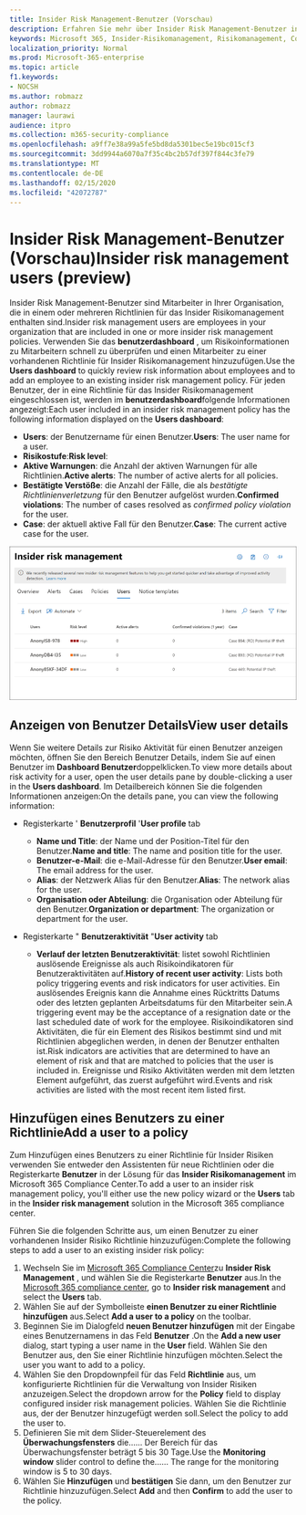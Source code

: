 ```yaml
---
title: Insider Risk Management-Benutzer (Vorschau)
description: Erfahren Sie mehr über Insider Risk Management-Benutzer in Microsoft 365
keywords: Microsoft 365, Insider-Risikomanagement, Risikomanagement, Compliance
localization_priority: Normal
ms.prod: Microsoft-365-enterprise
ms.topic: article
f1.keywords:
- NOCSH
ms.author: robmazz
author: robmazz
manager: laurawi
audience: itpro
ms.collection: m365-security-compliance
ms.openlocfilehash: a9ff7e38a99a5fe5bd8da5301bec5e19bc015cf3
ms.sourcegitcommit: 3dd9944a6070a7f35c4bc2b57df397f844c3fe79
ms.translationtype: MT
ms.contentlocale: de-DE
ms.lasthandoff: 02/15/2020
ms.locfileid: "42072787"
---
```

# <a name="insider-risk-management-users-preview"></a><span data-ttu-id="edc59-104">Insider Risk Management-Benutzer (Vorschau)</span><span class="sxs-lookup"><span data-stu-id="edc59-104">Insider risk management users (preview)</span></span>

<span data-ttu-id="edc59-105">Insider Risk Management-Benutzer sind Mitarbeiter in Ihrer Organisation, die in einem oder mehreren Richtlinien für das Insider Risikomanagement enthalten sind.</span><span class="sxs-lookup"><span data-stu-id="edc59-105">Insider risk management users are employees in your organization that are included in one or more insider risk management policies.</span></span> <span data-ttu-id="edc59-106">Verwenden Sie das **benutzerdashboard** , um Risikoinformationen zu Mitarbeitern schnell zu überprüfen und einen Mitarbeiter zu einer vorhandenen Richtlinie für Insider Risikomanagement hinzuzufügen.</span><span class="sxs-lookup"><span data-stu-id="edc59-106">Use the **Users dashboard** to quickly review risk information about employees and to add an employee to an existing insider risk management policy.</span></span> <span data-ttu-id="edc59-107">Für jeden Benutzer, der in eine Richtlinie für das Insider Risikomanagement eingeschlossen ist, werden im **benutzerdashboard**folgende Informationen angezeigt:</span><span class="sxs-lookup"><span data-stu-id="edc59-107">Each user included in an insider risk management policy has the following information displayed on the **Users dashboard**:</span></span>

- <span data-ttu-id="edc59-108">**Users**: der Benutzername für einen Benutzer.</span><span class="sxs-lookup"><span data-stu-id="edc59-108">**Users**: The user name for a user.</span></span>
- <span data-ttu-id="edc59-109">**Risikostufe**:</span><span class="sxs-lookup"><span data-stu-id="edc59-109">**Risk level**:</span></span> 
- <span data-ttu-id="edc59-110">**Aktive Warnungen**: die Anzahl der aktiven Warnungen für alle Richtlinien.</span><span class="sxs-lookup"><span data-stu-id="edc59-110">**Active alerts**: The number of active alerts for all policies.</span></span>
- <span data-ttu-id="edc59-111">**Bestätigte Verstöße**: die Anzahl der Fälle, die als *bestätigte Richtlinienverletzung* für den Benutzer aufgelöst wurden.</span><span class="sxs-lookup"><span data-stu-id="edc59-111">**Confirmed violations**: The number of cases resolved as *confirmed policy violation* for the user.</span></span>
- <span data-ttu-id="edc59-112">**Case**: der aktuell aktive Fall für den Benutzer.</span><span class="sxs-lookup"><span data-stu-id="edc59-112">**Case**: The current active case for the user.</span></span>

![Benutzerdashboard für das Insider Risikomanagement](../media/insider-risk-users-dashboard.png)

## <a name="view-user-details"></a><span data-ttu-id="edc59-114">Anzeigen von Benutzer Details</span><span class="sxs-lookup"><span data-stu-id="edc59-114">View user details</span></span>

<span data-ttu-id="edc59-115">Wenn Sie weitere Details zur Risiko Aktivität für einen Benutzer anzeigen möchten, öffnen Sie den Bereich Benutzer Details, indem Sie auf einen Benutzer im **Dashboard Benutzer**doppelklicken.</span><span class="sxs-lookup"><span data-stu-id="edc59-115">To view more details about risk activity for a user, open the user details pane by double-clicking a user in the **Users dashboard**.</span></span> <span data-ttu-id="edc59-116">Im Detailbereich können Sie die folgenden Informationen anzeigen:</span><span class="sxs-lookup"><span data-stu-id="edc59-116">On the details pane, you can view the following information:</span></span>

- <span data-ttu-id="edc59-117">Registerkarte ' **Benutzerprofil** '</span><span class="sxs-lookup"><span data-stu-id="edc59-117">**User profile** tab</span></span>
    - <span data-ttu-id="edc59-118">**Name und Title**: der Name und der Position-Titel für den Benutzer.</span><span class="sxs-lookup"><span data-stu-id="edc59-118">**Name and title**: The name and position title for the user.</span></span>
    - <span data-ttu-id="edc59-119">**Benutzer-e-Mail**: die e-Mail-Adresse für den Benutzer.</span><span class="sxs-lookup"><span data-stu-id="edc59-119">**User email**: The email address for the user.</span></span>
    - <span data-ttu-id="edc59-120">**Alias**: der Netzwerk Alias für den Benutzer.</span><span class="sxs-lookup"><span data-stu-id="edc59-120">**Alias**: The network alias for the user.</span></span>
    - <span data-ttu-id="edc59-121">**Organisation oder Abteilung**: die Organisation oder Abteilung für den Benutzer.</span><span class="sxs-lookup"><span data-stu-id="edc59-121">**Organization or department**: The organization or department for the user.</span></span>

- <span data-ttu-id="edc59-122">Registerkarte " **Benutzeraktivität** "</span><span class="sxs-lookup"><span data-stu-id="edc59-122">**User activity** tab</span></span>
    - <span data-ttu-id="edc59-123">**Verlauf der letzten Benutzeraktivität**: listet sowohl Richtlinien auslösende Ereignisse als auch Risikoindikatoren für Benutzeraktivitäten auf.</span><span class="sxs-lookup"><span data-stu-id="edc59-123">**History of recent user activity**: Lists both policy triggering events and risk indicators for user activities.</span></span> <span data-ttu-id="edc59-124">Ein auslösendes Ereignis kann die Annahme eines Rücktritts Datums oder des letzten geplanten Arbeitsdatums für den Mitarbeiter sein.</span><span class="sxs-lookup"><span data-stu-id="edc59-124">A triggering event may be the acceptance of a resignation date or the last scheduled date of work for the employee.</span></span> <span data-ttu-id="edc59-125">Risikoindikatoren sind Aktivitäten, die für ein Element des Risikos bestimmt sind und mit Richtlinien abgeglichen werden, in denen der Benutzer enthalten ist.</span><span class="sxs-lookup"><span data-stu-id="edc59-125">Risk indicators are activities that are determined to have an element of risk and that are matched to policies that the user is included in.</span></span> <span data-ttu-id="edc59-126">Ereignisse und Risiko Aktivitäten werden mit dem letzten Element aufgeführt, das zuerst aufgeführt wird.</span><span class="sxs-lookup"><span data-stu-id="edc59-126">Events and risk activities are listed with the most recent item listed first.</span></span>

## <a name="add-a-user-to-a-policy"></a><span data-ttu-id="edc59-127">Hinzufügen eines Benutzers zu einer Richtlinie</span><span class="sxs-lookup"><span data-stu-id="edc59-127">Add a user to a policy</span></span>

<span data-ttu-id="edc59-128">Zum Hinzufügen eines Benutzers zu einer Richtlinie für Insider Risiken verwenden Sie entweder den Assistenten für neue Richtlinien oder die Registerkarte **Benutzer** in der Lösung für das **Insider Risikomanagement** im Microsoft 365 Compliance Center.</span><span class="sxs-lookup"><span data-stu-id="edc59-128">To add a user to an insider risk management policy, you'll either use the new policy wizard or the **Users** tab in the **Insider risk management** solution in the Microsoft 365 compliance center.</span></span>

<span data-ttu-id="edc59-129">Führen Sie die folgenden Schritte aus, um einen Benutzer zu einer vorhandenen Insider Risiko Richtlinie hinzuzufügen:</span><span class="sxs-lookup"><span data-stu-id="edc59-129">Complete the following steps to add a user to an existing insider risk policy:</span></span>

1. <span data-ttu-id="edc59-130">Wechseln Sie im [Microsoft 365 Compliance Center](https://compliance.microsoft.com)zu **Insider Risk Management** , und wählen Sie die Registerkarte **Benutzer** aus.</span><span class="sxs-lookup"><span data-stu-id="edc59-130">In the [Microsoft 365 compliance center](https://compliance.microsoft.com), go to **Insider risk management** and select the **Users** tab.</span></span>
2. <span data-ttu-id="edc59-131">Wählen Sie auf der Symbolleiste **einen Benutzer zu einer Richtlinie hinzufügen** aus.</span><span class="sxs-lookup"><span data-stu-id="edc59-131">Select **Add a user to a policy** on the toolbar.</span></span>
3. <span data-ttu-id="edc59-132">Beginnen Sie im Dialogfeld **neuen Benutzer hinzufügen** mit der Eingabe eines Benutzernamens in das Feld **Benutzer** .</span><span class="sxs-lookup"><span data-stu-id="edc59-132">On the **Add a new user** dialog, start typing a user name in the **User** field.</span></span> <span data-ttu-id="edc59-133">Wählen Sie den Benutzer aus, den Sie einer Richtlinie hinzufügen möchten.</span><span class="sxs-lookup"><span data-stu-id="edc59-133">Select the user you want to add to a policy.</span></span>
4. <span data-ttu-id="edc59-134">Wählen Sie den Dropdownpfeil für das Feld **Richtlinie** aus, um konfigurierte Richtlinien für die Verwaltung von Insider Risiken anzuzeigen.</span><span class="sxs-lookup"><span data-stu-id="edc59-134">Select the dropdown arrow for the **Policy** field to display configured insider risk management policies.</span></span> <span data-ttu-id="edc59-135">Wählen Sie die Richtlinie aus, der der Benutzer hinzugefügt werden soll.</span><span class="sxs-lookup"><span data-stu-id="edc59-135">Select the policy to add the user to.</span></span>
5. <span data-ttu-id="edc59-136">Definieren Sie mit dem Slider-Steuerelement des **Überwachungsfensters** die...... Der Bereich für das Überwachungsfenster beträgt 5 bis 30 Tage.</span><span class="sxs-lookup"><span data-stu-id="edc59-136">Use the **Monitoring window** slider control to define the...... The range for the monitoring window is 5 to 30 days.</span></span>
6. <span data-ttu-id="edc59-137">Wählen Sie **Hinzufügen** und **bestätigen** Sie dann, um den Benutzer zur Richtlinie hinzuzufügen.</span><span class="sxs-lookup"><span data-stu-id="edc59-137">Select **Add** and then **Confirm** to add the user to the policy.</span></span>
